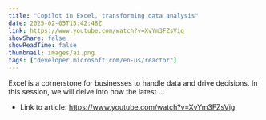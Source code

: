 ```yaml
---
title: "Copilot in Excel, transforming data analysis"
date: 2025-02-05T15:42:48Z
link: https://www.youtube.com/watch?v=XvYm3FZsVig
showShare: false
showReadTime: false
thumbnail: images/ai.png
tags: ["developer.microsoft.com/en-us/reactor"]
---
```

Excel is a cornerstone for businesses to handle data and drive decisions. In this session, we will delve into how the latest ...

- Link to article: https://www.youtube.com/watch?v=XvYm3FZsVig